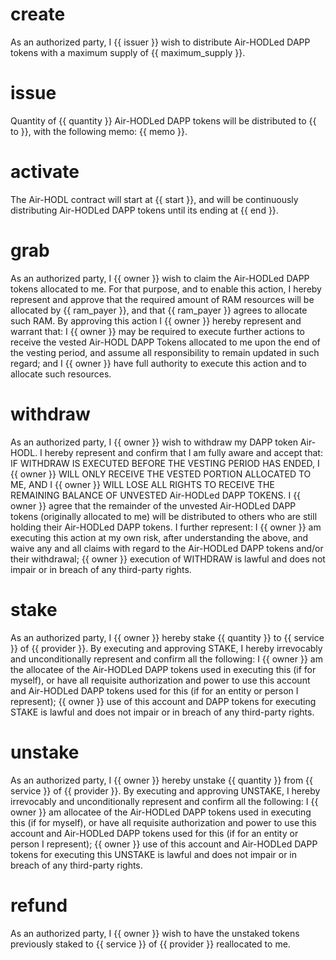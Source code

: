 <h1 class="contract"> create </h1>
As an authorized party, I {{ issuer }} wish to distribute Air-HODLed DAPP tokens with a maximum supply of {{ maximum_supply }}.

<h1 class="contract"> issue </h1>
Quantity of {{ quantity }} Air-HODLed DAPP tokens will be distributed to {{ to }}, with the following memo: {{ memo }}.

<h1 class="contract"> activate </h1>
The Air-HODL contract will start at {{ start }}, and will be continuously distributing Air-HODLed DAPP tokens until its ending at {{ end }}.

<h1 class="contract"> grab </h1>
As an authorized party, I {{ owner }} wish to claim the Air-HODLed DAPP tokens allocated to me. 
For that purpose, and to enable this action, I hereby represent and approve that the required amount of RAM resources will be allocated by {{ ram_payer }}, and that {{ ram_payer }} agrees to allocate such RAM. 
By approving this action I {{ owner }} hereby represent and warrant that: I {{ owner }} may be required to execute further actions to receive the vested Air-HODL DAPP Tokens allocated to me upon the end of the vesting period, and assume all responsibility to remain updated in such regard; and I {{ owner }} have full authority to execute this action and to allocate such resources. 

<h1 class="contract"> withdraw </h1>
As an authorized party, I {{ owner }} wish to withdraw my DAPP token Air-HODL. I hereby represent and confirm that I am fully aware and accept that: IF WITHDRAW IS EXECUTED BEFORE THE VESTING PERIOD HAS ENDED, I {{ owner }} WILL ONLY RECEIVE THE VESTED PORTION ALLOCATED TO ME, AND I {{ owner }} WILL LOSE ALL RIGHTS TO RECEIVE THE REMAINING BALANCE OF UNVESTED Air-HODLed DAPP TOKENS. I {{ owner }} agree that the remainder of the unvested Air-HODLed DAPP tokens (originally allocated to me) will be distributed to others who are still holding their Air-HODLed DAPP tokens.
I further represent: I {{ owner }} am executing this action at my own risk, after understanding the above, and waive any and all claims with regard to the Air-HODLed DAPP tokens and/or their withdrawal; {{ owner }} execution of WITHDRAW  is lawful and does not impair or in breach of any third-party rights. 

<h1 class="contract"> stake </h1>
As an authorized party, I {{ owner }} hereby stake {{ quantity }} to {{ service }} of {{ provider }}. 
By executing and approving STAKE, I hereby irrevocably and unconditionally represent and confirm all the following: I {{ owner }} am the allocatee of the Air-HODLed DAPP tokens used in executing this (if for myself), or have all requisite authorization and power to use this account and Air-HODLed DAPP tokens used for this (if for an entity or person I represent); {{ owner }} use of this account and DAPP tokens for executing STAKE is lawful and does not impair or in breach of any third-party rights.


<h1 class="contract"> unstake </h1>
As an authorized party, I {{ owner }} hereby unstake {{ quantity }} from {{ service }} of {{ provider }}.
By executing and approving UNSTAKE, I hereby irrevocably and unconditionally represent and confirm all the following: I {{ owner }} am allocatee of the Air-HODLed DAPP tokens used in executing this (if for myself), or have all requisite authorization and power to use this account and Air-HODLed DAPP tokens used for this (if for an entity or person I represent); {{ owner }} use of this account and Air-HODLed DAPP tokens for executing this UNSTAKE is lawful and does not impair or in breach of any third-party rights.

<h1 class="contract"> refund </h1>
As an authorized party, I {{ owner }} wish to have the unstaked tokens previously staked to {{ service }} of {{ provider }} reallocated to me.
